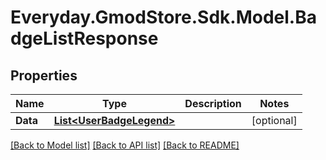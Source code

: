 # Everyday.GmodStore.Sdk.Model.BadgeListResponse

## Properties

Name | Type | Description | Notes
------------ | ------------- | ------------- | -------------
**Data** | [**List&lt;UserBadgeLegend&gt;**](UserBadgeLegend.md) |  | [optional] 

[[Back to Model list]](../README.md#documentation-for-models) [[Back to API list]](../README.md#documentation-for-api-endpoints) [[Back to README]](../README.md)


